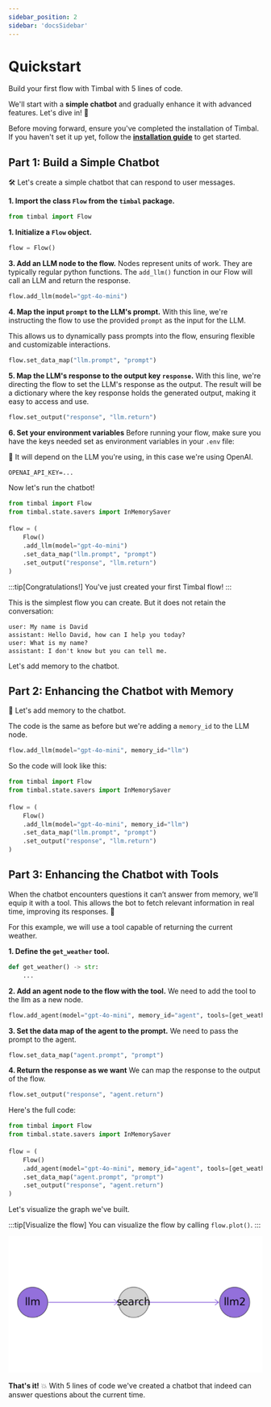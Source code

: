 ```yaml
---
sidebar_position: 2
sidebar: 'docsSidebar'
---
```


# Quickstart

Build your first flow with Timbal with 5 lines of code.

We'll start with a **simple chatbot** and gradually enhance it with advanced features. Let's dive in! 🌟

Before moving forward, ensure you've completed the installation of Timbal. If you haven't set it up yet, follow the **[installation guide](./installation)** to get started.

## Part 1: Build a Simple Chatbot

🛠 Let's create a simple chatbot that can respond to user messages.

**1. Import the class `Flow` from the `timbal` package.**

```python title="flow.py"
from timbal import Flow
```

**1. Initialize a `Flow` object.**

```python title="flow.py"
flow = Flow()
```

**3. Add an LLM node to the flow.**
 Nodes represent units of work. They are typically regular python functions.
The `add_llm()` function in our Flow will call an LLM and return the response.

```python title="flow.py"
flow.add_llm(model="gpt-4o-mini")
```

**4. Map the input `prompt` to the LLM's prompt.**
With this line, we're instructing the flow to use the provided `prompt` as the input for the LLM. 

This allows us to dynamically pass prompts into the flow, ensuring flexible and customizable interactions.

```python title="flow.py"
flow.set_data_map("llm.prompt", "prompt")
```

**5. Map the LLM's response to the output key `response`.**
With this line, we're directing the flow to set the LLM's response as the output. The result will be a dictionary where the key response holds the generated output, making it easy to access and use.

```python title="flow.py"
flow.set_output("response", "llm.return")
```

**6. Set your environment variables**
Before running your flow, make sure you have the keys needed set as environment variables in your `.env` file:

👀 It will depend on the LLM you're using, in this case we're using OpenAI.
```
OPENAI_API_KEY=...
```

Now let's run the chatbot!

```python title="flow.py"
from timbal import Flow
from timbal.state.savers import InMemorySaver

flow = (
    Flow()
    .add_llm(model="gpt-4o-mini") 
    .set_data_map("llm.prompt", "prompt")         
    .set_output("response", "llm.return")          
)
```

:::tip[Congratulations!]
You've just created your first Timbal flow!
:::

This is the simplest flow you can create. But it does not retain the conversation:

```
user: My name is David
assistant: Hello David, how can I help you today?
user: What is my name?
assistant: I don't know but you can tell me.
```

Let's add memory to the chatbot.

## Part 2: Enhancing the Chatbot with Memory

🧠 Let's add memory to the chatbot.

The code is the same as before but we're adding a `memory_id` to the LLM node.

```python title="flow.py"
flow.add_llm(model="gpt-4o-mini", memory_id="llm")
```

So the code will look like this:

```python {6} title="flow.py"
from timbal import Flow
from timbal.state.savers import InMemorySaver

flow = (
    Flow()
    .add_llm(model="gpt-4o-mini", memory_id="llm")
    .set_data_map("llm.prompt", "prompt")
    .set_output("response", "llm.return")
)
```

## Part 3: Enhancing the Chatbot with Tools

When the chatbot encounters questions it can’t answer from memory, we’ll equip it with a tool. This allows the bot to fetch relevant information in real time, improving its responses. 🚀

For this example, we will use a tool capable of returning the current weather.

**1. Define the `get_weather` tool.**
```python title="flow.py"
def get_weather() -> str:
    ...
```

**2. Add an agent node to the flow with the tool.**
We need to add the tool to the llm as a new node.
```python title="flow.py"
flow.add_agent(model="gpt-4o-mini", memory_id="agent", tools=[get_weather])
```

**3. Set the data map of the agent to the prompt.**
We need to pass the prompt to the agent.
```python title="flow.py"
flow.set_data_map("agent.prompt", "prompt")
```

**4. Return the response as we want**
We can map the response to the output of the flow.
```python title="flow.py"
flow.set_output("response", "agent.return")
```

Here's the full code:

```python {6} title="flow.py"
from timbal import Flow
from timbal.state.savers import InMemorySaver

flow = (
    Flow()
    .add_agent(model="gpt-4o-mini", memory_id="agent", tools=[get_weather])
    .set_data_map("agent.prompt", "prompt")
    .set_output("response", "agent.return")
)
```

Let's visualize the graph we've built.

:::tip[Visualize the flow]
You can visualize the flow by calling `flow.plot()`.
:::

<div align="center">
<img src="/img/dag_tools.png" alt="Alt text" style={{ width: '50%'}}/>
</div>

**That's it!** 💥 With 5 lines of code we've created a chatbot that indeed can answer questions about the current time.
